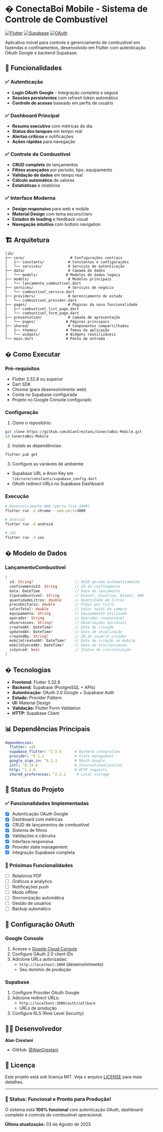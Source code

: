 # � ConectaBoi Mobile - Sistema de Controle de Combustível

[![Flutter](https://img.shields.io/badge/Flutter-3.32.8-blue.svg)](https://flutter.dev/)
[![Supabase](https://img.shields.io/badge/Supabase-Backend-green.svg)](https://supabase.com/)
[![OAuth](https://img.shields.io/badge/OAuth-Google-red.svg)](https://developers.google.com/identity)

Aplicativo móvel para controle e gerenciamento de combustível em fazendas e confinamentos, desenvolvido em Flutter com autenticação OAuth Google e backend Supabase.

## 📱 Funcionalidades

### ✅ Autenticação
- **Login OAuth Google** - Integração completa e segura
- **Sessões persistentes** com refresh token automático
- **Controle de acesso** baseado em perfis de usuário

### ✅ Dashboard Principal
- **Resumo executivo** com métricas do dia
- **Status dos tanques** em tempo real
- **Alertas críticos** e notificações
- **Ações rápidas** para navegação

### ✅ Controle de Combustível
- **CRUD completo** de lançamentos
- **Filtros avançados** por período, tipo, equipamento
- **Validação de dados** em tempo real
- **Cálculo automático** de valores
- **Estatísticas** e relatórios

### ✅ Interface Moderna
- **Design responsivo** para web e mobile
- **Material Design** com tema escuro/claro
- **Estados de loading** e feedback visual
- **Navegação intuitiva** com bottom navigation

## 🏗️ Arquitetura

```
lib/
├── core/                     # Configurações centrais
│   ├── constants/           # Constantes e configurações
│   └── services/            # Serviços de autenticação
├── data/                    # Camada de dados
│   └── models/             # Modelos de dados legacy
├── models/                  # Modelos principais
│   └── lancamento_combustivel.dart
├── services/                # Serviços de negócio
│   └── combustivel_service.dart
├── providers/               # Gerenciamento de estado
│   └── combustivel_provider.dart
├── pages/                   # Páginas da nova funcionalidade
│   ├── combustivel_list_page.dart
│   └── combustivel_form_page.dart
├── presentation/            # Camada de apresentação
│   └── pages/              # Páginas principais
├── shared/                  # Componentes compartilhados
│   ├── themes/             # Temas da aplicação
│   └── widgets/            # Widgets reutilizáveis
└── main.dart               # Ponto de entrada
```

## � Como Executar

### Pré-requisitos
- Flutter 3.32.8 ou superior
- Dart SDK
- Chrome (para desenvolvimento web)
- Conta no Supabase configurada
- Projeto no Google Console configurado

### Configuração
1. Clone o repositório:
```bash
git clone https://github.com/AlanCrestani/ConectaBoi-Mobile.git
cd ConectaBoi-Mobile
```

2. Instale as dependências:
```bash
flutter pub get
```

3. Configure as variáveis de ambiente:
- Supabase URL e Anon Key em `lib/core/constants/supabase_config.dart`
- OAuth redirect URLs no Supabase Dashboard

### Execução
```bash
# Desenvolvimento Web (porta fixa 3000)
flutter run -d chrome --web-port=3000

# Android
flutter run -d android

# iOS
flutter run -d ios
```

## �️ Modelo de Dados

### LançamentoCombustível
```dart
{
  id: String?                   // UUID gerado automaticamente
  confinamentoId: String        // ID do confinamento
  data: DateTime                // Data do lançamento
  tipoCombustivel: String       // Diesel, Gasolina, Etanol, GNV
  quantidadeLitros: double      // Quantidade em litros
  precoUnitario: double         // Preço por litro
  valorTotal: double            // Valor total da compra
  equipamento: String           // Equipamento utilizado
  operador: String              // Operador responsável
  observacoes: String?          // Observações opcionais
  createdAt: DateTime?          // Data de criação
  updatedAt: DateTime?          // Data de atualização
  createdBy: String?            // ID do usuário criador
  mobileCreatedAt: DateTime?    // Data de criação no mobile
  mobileSyncedAt: DateTime?     // Data de sincronização
  isSynced: bool                // Status de sincronização
}
```

## � Tecnologias

- **Frontend:** Flutter 3.32.8
- **Backend:** Supabase (PostgreSQL + APIs)
- **Autenticação:** OAuth 2.0 Google + Supabase Auth
- **Estado:** Provider Pattern
- **UI:** Material Design
- **Validação:** Flutter Form Validation
- **HTTP:** Supabase Client

## 📊 Dependências Principais

```yaml
dependencies:
  flutter: sdk
  supabase_flutter: ^2.5.6      # Backend integration
  provider: ^6.1.2              # State management
  google_sign_in: ^6.2.1        # OAuth Google
  intl: ^0.19.0                 # Internationalization
  http: ^1.1.0                  # HTTP requests
  shared_preferences: ^2.2.2     # Local storage
```

## 🎯 Status do Projeto

### ✅ Funcionalidades Implementadas
- [x] Autenticação OAuth Google
- [x] Dashboard com métricas
- [x] CRUD de lançamentos de combustível
- [x] Sistema de filtros
- [x] Validações e cálculos
- [x] Interface responsiva
- [x] Provider state management
- [x] Integração Supabase completa

### 🔄 Próximas Funcionalidades
- [ ] Relatórios PDF
- [ ] Gráficos e analytics
- [ ] Notificações push
- [ ] Modo offline
- [ ] Sincronização automática
- [ ] Gestão de usuários
- [ ] Backup automático

## 🔐 Configuração OAuth

### Google Console
1. Acesse o [Google Cloud Console](https://console.cloud.google.com/)
2. Configure OAuth 2.0 client IDs
3. Adicione URLs autorizadas:
   - `http://localhost:3000` (desenvolvimento)
   - Seu domínio de produção

### Supabase
1. Configure Provider OAuth Google
2. Adicione redirect URLs:
   - `http://localhost:3000/auth/callback`
   - URLs de produção
3. Configure RLS (Row Level Security)

## 👨‍💻 Desenvolvedor

**Alan Crestani**
- GitHub: [@AlanCrestani](https://github.com/AlanCrestani)

## 📄 Licença

Este projeto está sob licença MIT. Veja o arquivo [LICENSE](LICENSE) para mais detalhes.

---

### 🎉 Status: Funcional e Pronto para Produção!

O sistema está **100% funcional** com autenticação OAuth, dashboard completo e controle de combustível operacional.

**Última atualização:** 03 de Agosto de 2025
